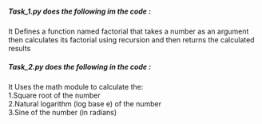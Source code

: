<h5> Task_1.py does the following im the code :</h5> 

It Defines a function named factorial that takes a number as an argument 
then calculates its factorial using recursion and then returns the calculated results
<br>
<h5>Task_2.py does the following in the code :</h5>
It Uses the math module to calculate the:
<br>
1.Square root of the number<br>
2.Natural logarithm (log base e) of the number
<br>
3.Sine of the number (in radians)

